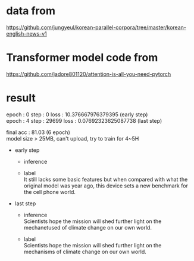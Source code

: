 # data from 
https://github.com/jungyeul/korean-parallel-corpora/tree/master/korean-english-news-v1

# Transformer model code from 
https://github.com/jadore801120/attention-is-all-you-need-pytorch

# result 
epoch :  0  step :  0  loss :  10.376667976379395        (early step)  
epoch :  4  step :  29699  loss :  0.07692323625087738   (last step)    

final acc : 81.03  (6 epoch)  
model size > 25MB, can't upload, try to train for 4~5H  

- early step
    - inference   
<pad><pad><pad><pad><pad><pad><pad><pad><pad><pad><pad><pad><pad><pad><pad><pad><pad><pad><pad><pad><pad><pad><pad><pad><pad><pad><pad><pad><pad><pad><pad><pad><pad><pad><pad><pad><pad><pad><pad><pad><pad><pad><pad><pad><pad><pad><pad><pad><pad><pad><pad><pad><pad><pad><pad><pad><pad><pad><pad><pad><pad><pad><pad><pad><pad><pad><pad><pad><pad><pad><pad><pad><pad><pad><pad><pad><pad><pad><pad><pad><pad><pad><pad><pad><pad><pad><pad><pad><pad><pad><pad><pad><pad><pad><pad><pad><pad><pad><pad><pad><pad><pad><pad><pad><pad><pad><pad><pad><pad><pad><pad><pad><pad><pad><pad><pad><pad><pad><pad><pad><pad><pad><pad><pad><pad><pad><pad><pad><pad><pad><pad><pad><pad><pad><pad><pad><pad><pad><pad><pad><pad><pad><pad><pad><pad><pad><pad><pad><pad><pad><pad><pad>

    - label  
It still lacks some basic features but when compared with what the original model was year ago, this device sets a new benchmark for the cell phone world.<bos><pad><pad><pad><pad><pad><pad><pad><pad><pad><pad><pad><pad><pad><pad><pad><pad><pad><pad><pad><pad><pad><pad><pad><pad><pad><pad><pad><pad><pad><pad><pad><pad><pad><pad><pad><pad><pad><pad><pad><pad><pad><pad><pad><pad><pad><pad><pad><pad><pad><pad><pad><pad><pad><pad><pad><pad><pad><pad><pad><pad><pad><pad><pad><pad><pad><pad><pad><pad><pad><pad><pad><pad><pad><pad><pad><pad><pad><pad><pad><pad><pad><pad><pad><pad><pad><pad><pad><pad><pad><pad><pad><pad><pad>


- last step 
    - inference  
Scientists hope the mission will shed further light on the mechanetused of climate change on our own world.  
<bos><pad><pad><pad><pad><pad><pad><pad><pad><pad><pad><pad><pad><pad><pad><pad><pad><pad><pad><pad><pad><pad><pad><pad><pad><pad><pad><pad><pad><pad><pad><pad><pad><pad><pad><pad><pad><pad><pad><pad><pad><pad><pad><pad><pad><pad><pad><pad><pad><pad><pad><pad><pad><pad><pad><pad><pad><pad><pad><pad><pad><pad><pad><pad><pad><pad><pad><pad><pad><pad><pad><pad><pad><pad><pad><pad><pad><pad><pad><pad><pad><pad><pad><pad><pad><pad><pad><pad><pad><pad><pad><pad><pad><pad><pad><pad><pad><pad><pad><pad><pad><pad><pad><pad><pad><pad><pad><pad><pad><pad><pad><pad><pad>

    - label  
Scientists hope the mission will shed further light on the mechanisms of climate change on our own world.
<bos><pad><pad><pad><pad><pad><pad><pad><pad><pad><pad><pad><pad><pad><pad><pad><pad><pad><pad><pad><pad><pad><pad><pad><pad><pad><pad><pad><pad><pad><pad><pad><pad><pad><pad><pad><pad><pad><pad><pad><pad><pad><pad><pad><pad><pad><pad><pad><pad><pad><pad><pad><pad><pad><pad><pad><pad><pad><pad><pad><pad><pad><pad><pad><pad><pad><pad><pad><pad><pad><pad><pad><pad><pad><pad><pad><pad><pad><pad><pad><pad><pad><pad><pad><pad><pad><pad><pad><pad><pad><pad><pad><pad><pad><pad><pad><pad><pad><pad><pad><pad><pad><pad><pad><pad><pad><pad><pad><pad><pad><pad><pad><pad>
